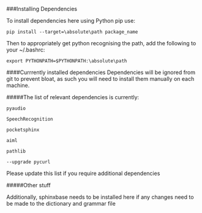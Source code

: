 ###Installing Dependencies

To install dependencies here using Python pip use:


`pip install --target=\absolute\path package_name`


Then to appropriately get python recognising the path, add the following to your ~/.bashrc:


`export PYTHONPATH=$PYTHONPATH:\absolute\path`

####Currrently installed dependencies
Dependencies will be ignored from git to prevent bloat, as such you will need to install them manually on each machine.

#####The list of relevant dependencies is currently:

`pyaudio`

`SpeechRecognition`

`pocketsphinx`

`aiml`

`pathlib`

`--upgrade pycurl`

Please update this list if you require additional dependencies

#####Other stuff

Additionally, sphinxbase needs to be installed here if any changes need to be made to the dictionary and grammar file
